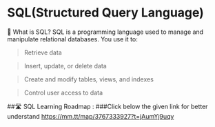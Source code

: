 # SQL(Structured Query Language)
🧠 What is SQL?
SQL is a programming language used to manage and manipulate relational databases. You use it to:

  >Retrieve data

  >Insert, update, or delete data

  >Create and modify tables, views, and indexes

  >Control user access to data

##🛣️ SQL Learning Roadmap :
###Click below the given link for better understand
https://mm.tt/map/3767333927?t=jAumYj9uqy
